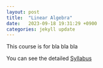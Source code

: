 ```yaml
---
layout: post
title:  "Linear Algebra"
date:   2023-09-18 19:31:29 +0900
categories: jekyll update
---
```



This course is for bla bla bla

You can see the detailed [Syllabus](https://mathweb.ucsd.edu/~math18/)


